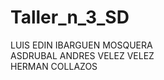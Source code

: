 # Taller_n_3_SD
LUIS EDIN IBARGUEN MOSQUERA <br>
ASDRUBAL ANDRES VELEZ VELEZ <br>
HERMAN COLLAZOS <br>
